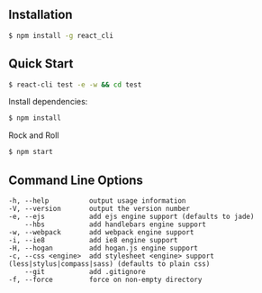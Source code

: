 ## Installation

```sh
$ npm install -g react_cli
```

## Quick Start

```bash
$ react-cli test -e -w && cd test
```

Install dependencies:

```bash
$ npm install
```

Rock and Roll

```bash
$ npm start
```

## Command Line Options

    -h, --help          output usage information
    -V, --version       output the version number
    -e, --ejs           add ejs engine support (defaults to jade)
        --hbs           add handlebars engine support
    -w, --webpack       add webpack engine support
    -i, --ie8           add ie8 engine support
    -H, --hogan         add hogan.js engine support
    -c, --css <engine>  add stylesheet <engine> support (less|stylus|compass|sass) (defaults to plain css)
        --git           add .gitignore
    -f, --force         force on non-empty directory
